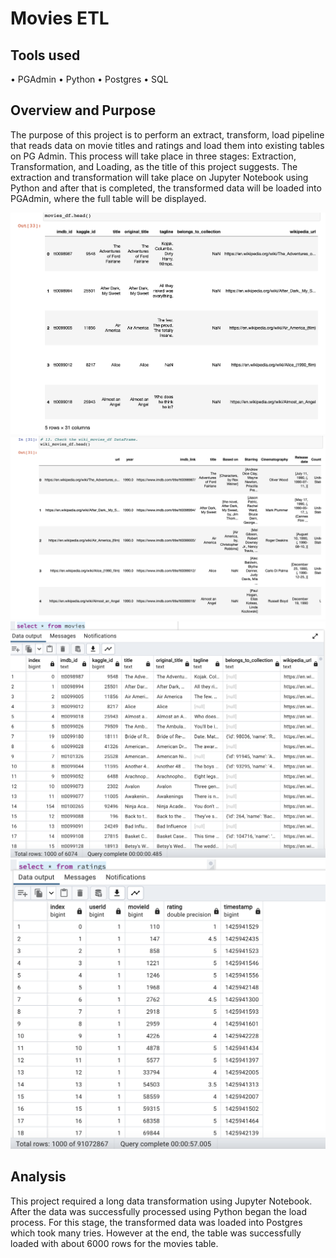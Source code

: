 # Movies ETL

## Tools used

• PGAdmin
• Python
• Postgres
• SQL

## Overview and Purpose

The purpose of this project is to perform an extract, transform, load pipeline that reads data on movie titles and ratings and load them into existing tables on PG Admin. This process will take place in three stages: Extraction, Transformation, and Loading, as the title of this project suggests. The extraction and transformation will take place on Jupyter Notebook using Python and after that is completed, the transformed data will be loaded into PGAdmin, where the full table will be displayed.

![](images/movies_df.png)
![](images/wiki_movies.png)
![](images/movies.png)
![](images/ratings.png)

## Analysis

This project required a long data transformation using Jupyter Notebook. After the data was successfully processed using Python began the load process. For this stage, the transformed data was loaded into Postgres which took many tries. However at the end, the table was successfully loaded with about 6000 rows for the movies table.
